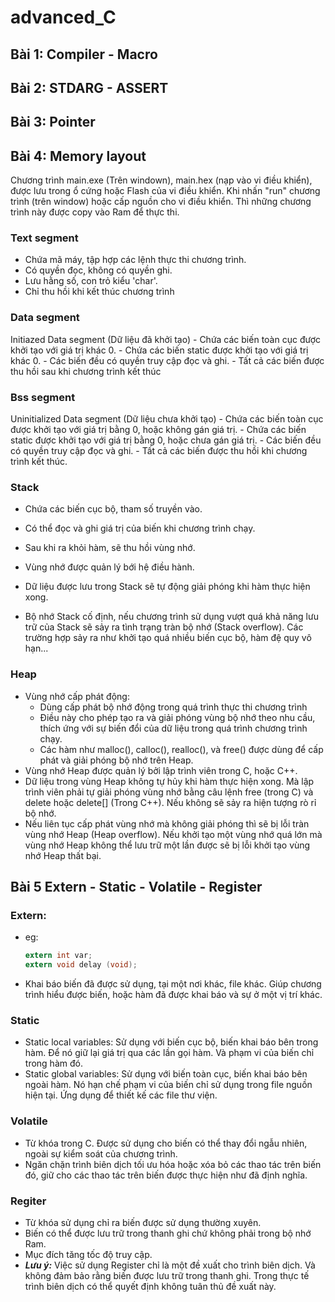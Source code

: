 # advanced_C
## Bài 1: Compiler - Macro
## Bài 2: STDARG - ASSERT
## Bài 3: Pointer
## Bài 4: Memory layout
  Chương trình main.exe (Trên windown), main.hex (nạp vào vi điều khiển), được lưu trong ổ cứng hoặc Flash của vi điều khiển. Khi nhấn "run" chương trình (trên window) hoặc cấp nguồn cho vi điều khiển. Thì những chương trình này được copy vào Ram để thực thi.
### Text segment
  - Chứa mã máy, tập hợp các lệnh thực thi chương trình.
  - Có quyền đọc, không có quyền ghi.
  - Lưu hằng số, con trỏ kiểu 'char'.
  - Chỉ thu hồi khi kết thúc chương trình
### Data segment
  Initiazed Data segment (Dữ liệu đã khởi tạo)
    - Chứa các biến toàn cục được khởi tạo với giá trị khác 0.
    - Chứa các biến static được khởi tạo với giá trị khác 0.
    - Các biến đều có quyền truy cập đọc và ghi.
    - Tất cả các biến được thu hồi sau khi chương trình kết thúc    
### Bss segment
  Uninitialized Data segment (Dữ liệu chưa khởi tạo)
    - Chứa các biến toàn cục được khởi tạo với giá trị bằng 0, hoặc không gán giá trị.
    - Chứa các biến static được khởi tạo với giá trị bằng 0, hoặc chưa gán giá trị.
    - Các biến đều có quyền truy cập đọc và ghi.
    - Tất cả các biến được thu hồi khi chương trình kết thúc.
### Stack
  - Chứa các biến cục bộ, tham số truyền vào.
  - Có thể đọc và ghi giá trị của biến khi chương trình chạy.
  - Sau khi ra khỏi hàm, sẽ thu hồi vùng nhớ.

  - Vùng nhớ được quản lý bới hệ điều hành.
  - Dữ liệu được lưu trong Stack sẽ tự động giải phóng khi hàm thực hiện xong.
  - Bộ nhớ Stack cố định, nếu chương trình sử dụng vượt quá khả năng lưu trữ của Stack sẽ sảy ra tình trạng tràn bộ nhớ (Stack overflow). Các trường hợp sảy ra như khởi tạo quá nhiều biến cục bộ, hàm đệ quy vô hạn...
### Heap
  - Vùng nhớ cấp phát động:
      + Dùng cấp phát bộ nhớ động trong quá trình thực thi chương trình
      + Điều này cho phép tạo ra và giải phóng vùng bộ nhớ theo nhu cầu, thích ứng với sự biến đổi của dữ liệu trong quá trình chương trình chạy.
      + Các hàm như malloc(), calloc(), realloc(), và free() được dùng để cấp phát và giải phóng bộ nhớ trên Heap.
  - Vùng nhớ Heap được quản lý bởi lập trình viên trong C, hoặc C++.
  - Dữ liệu trong vùng Heap không tự hủy khi hàm thực hiện xong. Mà lập trình viên phải tự giải phóng vùng nhớ bằng câu lệnh free (trong C) và delete hoặc delete[] (Trong C++). Nếu không sẽ sảy ra hiện tượng rò rỉ bộ nhớ.
  - Nếu liên tục cấp phát vùng nhớ mà không giải phóng thì sẽ bị lỗi tràn vùng nhớ Heap (Heap overflow). Nếu khởi tạo một vùng nhớ quá lớn mà vùng nhớ Heap không thể lưu trữ một lần được sẽ bị lỗi khởi tạo vùng nhớ Heap thất bại.

## Bài 5 Extern - Static - Volatile - Register

### Extern:
 - eg:
      ```C
      extern int var;
      extern void delay (void);
      ```
 - Khai báo biến đã được sử dụng, tại một nơi khác, file khác. Giúp chương trình hiểu được biến, hoặc hàm đã được khai báo và sự ở một vị trí khác.

### Static
  - Static local variables: Sử dụng với biến cục bộ, biến khai báo bên trong hàm. Để nó giữ lại giá trị qua các lần gọi hàm. Và phạm vi của biến chỉ trong hàm đó.
  - Static global variables: Sử dụng với biến toàn cục, biến khai báo bên ngoài hàm. Nó hạn chế phạm vi của biến chỉ sử dụng trong file nguồn hiện tại. Ứng dụng để thiết kế các file thư viện.
  
### Volatile
  - Từ khóa trong C. Được sử dụng cho biến có thể thay đổi ngẫu nhiên, ngoài sự kiểm soát của chương trình.
  - Ngăn chặn trình biên dịch tối ưu hóa hoặc xóa bỏ các thao tác trên biến đó, giữ cho các thao tác trên biến được thực hiện như đã định nghĩa.

### Regiter
  - Từ khóa sử dụng chỉ ra biến được sử dụng thường xuyên.
  - Biến có thể được lưu trữ trong thanh ghi chứ không phải trong bộ nhớ Ram.
  - Mục đích tăng tốc độ truy cập.
  - ***Lưu ý:*** Việc sử dụng Register chỉ là một đề xuất cho trình biên dịch. Và không đảm bảo rằng biến được lưu trữ trong thanh ghi. Trong thực tế trình biên dịch có thể quyết định không tuân thủ đề xuất này.